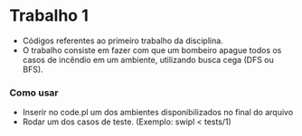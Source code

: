 # Trabalho 1
- Códigos referentes ao primeiro trabalho da disciplina.
- O trabalho consiste em fazer com que um bombeiro apague todos os casos de incêndio em um ambiente, utilizando busca cega (DFS ou BFS). 

### Como usar
- Inserir no code.pl um dos ambientes disponibilizados no final do arquivo
- Rodar um dos casos de teste. (Exemplo: swipl < tests/1)
